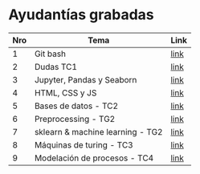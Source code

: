 # Ayudantías grabadas

| Nro | Tema | Link |
| ------------- | ------------- | ------------- |
| 1 | Git bash | [link](https://drive.google.com/file/d/1dgK1Ca2sxh2EyvGvrsjqnQ_ykxYi9hJp/view?usp=sharing) |
| 2 | Dudas TC1 | [link](https://drive.google.com/file/d/1A2NWrknjgfQ0hUJ-5aijFnvu08E8sH9O/view?usp=sharing) |
| 3 | Jupyter, Pandas y Seaborn | [link](https://drive.google.com/file/d/1sJdTcrlfogmdEFg0ciQr1rXRNJv7g4u7/view?usp=sharing) |
| 4 | HTML, CSS y JS | [link](https://drive.google.com/file/d/1Fc5_7OVW6qdCOkXDnl0z-c7WZ_--goCt/view?usp=sharing) |
| 5 | Bases de datos - TC2 | [link](https://drive.google.com/file/d/1f58hLKhf9mydlwlwW8zlYIkiDf7GQi3b/view?usp=sharing) |
| 6 | Preprocessing - TG2 | [link](https://drive.google.com/file/d/1skWghRKKkfo2uwttBkDiHVtixP2fh92j/view?usp=sharing) |
| 7 | sklearn & machine learning - TG2 | [link](https://drive.google.com/file/d/1skWghRKKkfo2uwttBkDiHVtixP2fh92j/view?usp=sharing) |
| 8 | Máquinas de turing - TC3 | [link](https://drive.google.com/file/d/1skWghRKKkfo2uwttBkDiHVtixP2fh92j/view?usp=sharing) |
| 9 | Modelación de procesos - TC4 | [link](https://drive.google.com/file/d/1D4LwQmuqsdGOdzOzOYQcCAMgBR-MEdI_/view?usp=sharing) |
